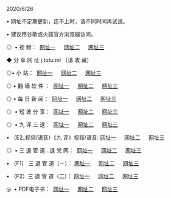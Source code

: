 <p>2020/6/26
<p>• 网址不定期更新，连不上时，请不同时间再试试。
<p>• 建议用谷歌或火狐官方浏览器访问。
<p>◎  • 视 频： 
<a href="http://ecu.csso.cam/" target="_blank">网址一</a> 　 
<a href="http://ebu.csso.cam/" target="_blank">网址二</a> 　 
<a href="http://eau.csso.cam/b.html" target="_blank">网址三</a>
<p>◆ 分 享 网 址  j.totu.ml  （请 收 藏） </p>

<p>◎•  小 站：  
<a href="http://ecu.csso.cam/f.html" target="_blank">网址一</a> 　 
<a href="http://ebu.csso.cam/h.html" target="_blank">网址二</a> 　 
<a href="http://eau.csso.cam/k/" target="_blank">网址三</a></p><p>

<p>◎  • 翻 墙 软 件 ：  
<a href="http://ecu.csso.cam/ff/" target="_blank">网址一</a> 　 
<a href="http://ebu.csso.cam/s/read/a1_nd.html" target="_blank">网址二</a> 　 
<a href="http://eau.csso.cam/ff/index.html" target="_blank">网址三</a></p>
<p>◎  • 每 日 新 闻：  
<a href="http://ecu.csso.cam/day/" target="_blank">网址一</a> 　 
<a href="http://ebu.csso.cam/day/" target="_blank">网址二</a> 　 
<a href="http://eau.csso.cam/day/index.html" target="_blank">网址三</a></p>
<p>◎   • 短 波 分 享：  
<a href="http://ecu.csso.cam/h/" target="_blank">网址一</a> 　 
<a href="http://eau.csso.cam/h/" target="_blank">网址二</a> 　 
<a href="http://ebu.csso.cam/h/index.html" target="_blank">网址三</a></p>
<p>◎   • 九 评.三 退：  
<a href="http://ecu.csso.cam/t/" target="_blank">网址一</a> 　 
<a href="http://eau.csso.cam/v2/index.html" target="_blank">网址二</a> 　 
<a href="http://ebu.csso.cam/tt/index.html" target="_blank">网址三</a> 　</p>
<p>  • （E2_视频/语音）《九 评》视频/语音: 
<a href="http://ecu.csso.cam/7738.html" target="_blank">网址一</a> 　 
<a href="http://eau.csso.cam/7614.html" target="_blank">网址二</a> 　 
<a href="http://ebu.csso.cam/7633.html" target="_blank">网址三</a></p>
<p>◎   • 三 退 管 道...退 党 网：  
<a href="http://ecu.csso.cam/go/td1.html" target="_blank">网址一</a> 　 
<a href="http://eau.csso.cam/go/td2.html" target="_blank">网址二</a> 　 
<a href="http://ebu.csso.cam/go/td3.html" target="_blank">网址三</a></p>
<p>  • （F1） 三 退 管 道（一）： 
<a href="http://ecu.csso.cam/dd/" target="_blank">网址一</a> 　 
<a href="http://eau.csso.cam/s/read/a1_tdx.html" target="_blank">网址二</a> 　 
<a href="http://ebu.csso.cam/dd/" target="_blank">网址三</a></p>
<p>  • （F2）三 退 管 道（二）： 
<a href="http://eau.csso.cam/d/" target="_blank">网址一</a> 　 
<a href="http://ecu.csso.cam/d/index.html" target="_blank">网址二</a> 　 
<a href="http://ebu.csso.cam/d/" target="_blank">网址三</a></p>
<p>◎   • PDF电子书：  
<a href="http://ecu.csso.cam/p/" target="_blank">网址一</a> 　 
<a href="http://ebu.csso.cam/p/index.html" target="_blank">网址二</a> 　 
<a href="http://eau.csso.cam/p/" target="_blank">网址三</a></p>
